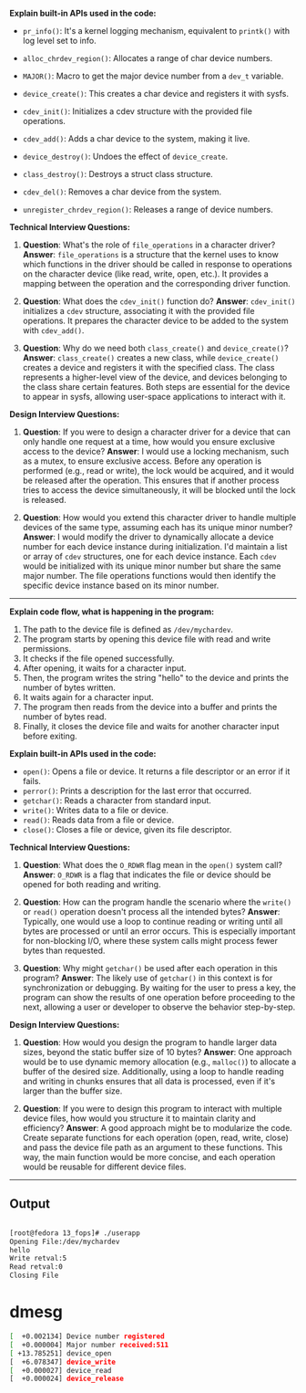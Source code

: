 **Explain built-in APIs used in the code:**

- `pr_info()`: It's a kernel logging mechanism, equivalent to `printk()` with log level set to info.

- `alloc_chrdev_region()`: Allocates a range of char device numbers. 

- `MAJOR()`: Macro to get the major device number from a `dev_t` variable.

- `device_create()`: This creates a char device and registers it with sysfs.

- `cdev_init()`: Initializes a cdev structure with the provided file operations.

- `cdev_add()`: Adds a char device to the system, making it live.

- `device_destroy()`: Undoes the effect of `device_create`.

- `class_destroy()`: Destroys a struct class structure.

- `cdev_del()`: Removes a char device from the system.

- `unregister_chrdev_region()`: Releases a range of device numbers.

**Technical Interview Questions:**

1. **Question**: What's the role of `file_operations` in a character driver?
   **Answer**: `file_operations` is a structure that the kernel uses to know which functions in the driver should be called in response to operations on the character device (like read, write, open, etc.). It provides a mapping between the operation and the corresponding driver function.

2. **Question**: What does the `cdev_init()` function do?
   **Answer**: `cdev_init()` initializes a `cdev` structure, associating it with the provided file operations. It prepares the character device to be added to the system with `cdev_add()`.

3. **Question**: Why do we need both `class_create()` and `device_create()`?
   **Answer**: `class_create()` creates a new class, while `device_create()` creates a device and registers it with the specified class. The class represents a higher-level view of the device, and devices belonging to the class share certain features. Both steps are essential for the device to appear in sysfs, allowing user-space applications to interact with it.

**Design Interview Questions:**

1. **Question**: If you were to design a character driver for a device that can only handle one request at a time, how would you ensure exclusive access to the device?
   **Answer**: I would use a locking mechanism, such as a mutex, to ensure exclusive access. Before any operation is performed (e.g., read or write), the lock would be acquired, and it would be released after the operation. This ensures that if another process tries to access the device simultaneously, it will be blocked until the lock is released.

2. **Question**: How would you extend this character driver to handle multiple devices of the same type, assuming each has its unique minor number?
   **Answer**: I would modify the driver to dynamically allocate a device number for each device instance during initialization. I'd maintain a list or array of `cdev` structures, one for each device instance. Each `cdev` would be initialized with its unique minor number but share the same major number. The file operations functions would then identify the specific device instance based on its minor number.

----
**Explain code flow, what is happening in the program:**
1. The path to the device file is defined as `/dev/mychardev`.
2. The program starts by opening this device file with read and write permissions.
3. It checks if the file opened successfully.
4. After opening, it waits for a character input.
5. Then, the program writes the string "hello" to the device and prints the number of bytes written.
6. It waits again for a character input.
7. The program then reads from the device into a buffer and prints the number of bytes read.
8. Finally, it closes the device file and waits for another character input before exiting.

**Explain built-in APIs used in the code:**
- `open()`: Opens a file or device. It returns a file descriptor or an error if it fails.
- `perror()`: Prints a description for the last error that occurred.
- `getchar()`: Reads a character from standard input.
- `write()`: Writes data to a file or device.
- `read()`: Reads data from a file or device.
- `close()`: Closes a file or device, given its file descriptor.

**Technical Interview Questions:**

1. **Question**: What does the `O_RDWR` flag mean in the `open()` system call?
   **Answer**: `O_RDWR` is a flag that indicates the file or device should be opened for both reading and writing.

2. **Question**: How can the program handle the scenario where the `write()` or `read()` operation doesn't process all the intended bytes?
   **Answer**: Typically, one would use a loop to continue reading or writing until all bytes are processed or until an error occurs. This is especially important for non-blocking I/O, where these system calls might process fewer bytes than requested.

3. **Question**: Why might `getchar()` be used after each operation in this program?
   **Answer**: The likely use of `getchar()` in this context is for synchronization or debugging. By waiting for the user to press a key, the program can show the results of one operation before proceeding to the next, allowing a user or developer to observe the behavior step-by-step.

**Design Interview Questions:**

1. **Question**: How would you design the program to handle larger data sizes, beyond the static buffer size of 10 bytes?
   **Answer**: One approach would be to use dynamic memory allocation (e.g., `malloc()`) to allocate a buffer of the desired size. Additionally, using a loop to handle reading and writing in chunks ensures that all data is processed, even if it's larger than the buffer size.

2. **Question**: If you were to design this program to interact with multiple device files, how would you structure it to maintain clarity and efficiency?
   **Answer**: A good approach might be to modularize the code. Create separate functions for each operation (open, read, write, close) and pass the device file path as an argument to these functions. This way, the main function would be more concise, and each operation would be reusable for different device files.

-----

## Output 

```bash

[root@fedora 13_fops]# ./userapp 
Opening File:/dev/mychardev
hello
Write retval:5
Read retval:0
Closing File

```
# dmesg

```bash
[  +0.002134] Device number registered
[  +0.000004] Major number received:511
[ +13.785251] device_open
[  +6.078347] device_write
[  +0.000027] device_read
[  +0.000024] device_release

```